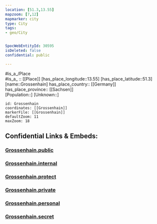 ```yaml
---
location: [51.3,13.55] 
mapzoom: [7,12] 
mapmarker: city 
type: City
tags:
- geo/City


SpocWebEntityId: 30595
isDeleted: false
confidential: public

---
```

#is_a_/Place  
#is_a_ :: [[Place]] 
[has_place_longitude::13.55] 
[has_place_latitude::51.3] 
[name::Grossenhain] 
has_place_country:: [[Germany]]  
has_place_province:: [[Sachsen]]  
[Population::] 
[Unknown::] 


```leaflet
id: Grossenhain
coordinates: [[Grossenhain]] 
markerFile: [[Grossenhain]] 
defaultZoom: 11 
maxZoom: 18
```


## Confidential Links & Embeds: 

### [Grossenhain.public](/_public/\Earth\Continent\Europe\Europe~Central\Germany\Germany~East\Sachsen\counties~Sachsen\Meißen\cities~Meißen\Großenhain\CityGrossenhain.public.md) 

### [Grossenhain.internal](/_internal/\Earth\Continent\Europe\Europe~Central\Germany\Germany~East\Sachsen\counties~Sachsen\Meißen\cities~Meißen\Großenhain\CityGrossenhain.internal.md) 

### [Grossenhain.protect](/_protect/\Earth\Continent\Europe\Europe~Central\Germany\Germany~East\Sachsen\counties~Sachsen\Meißen\cities~Meißen\Großenhain\CityGrossenhain.protect.md) 

### [Grossenhain.private](/_private/\Earth\Continent\Europe\Europe~Central\Germany\Germany~East\Sachsen\counties~Sachsen\Meißen\cities~Meißen\Großenhain\CityGrossenhain.private.md) 

### [Grossenhain.personal](/_personal/\Earth\Continent\Europe\Europe~Central\Germany\Germany~East\Sachsen\counties~Sachsen\Meißen\cities~Meißen\Großenhain\CityGrossenhain.personal.md) 

### [Grossenhain.secret](/_secret/\Earth\Continent\Europe\Europe~Central\Germany\Germany~East\Sachsen\counties~Sachsen\Meißen\cities~Meißen\Großenhain\CityGrossenhain.secret.md)

